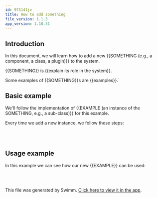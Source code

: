 ```yaml
---
id: 975141jv
title: How to add something
file_version: 1.1.3
app_version: 1.18.31
---
```


## Introduction

In this document, we will learn how to add a new {{SOMETHING (e.g., a component, a class, a plugin)}} to the system.

{{SOMETHING}} is {{explain its role in the system}}.

Some examples of {{SOMETHING}}s are {{examples}}.`

## Basic example

We'll follow the implementation of {{EXAMPLE (an instance of the SOMETHING, e.g., a sub-class)}} for this example.

Every time we add a new instance, we follow these steps:

<br/>



<br/>

## Usage example

In this example we can see how our new {{EXAMPLE}} can be used:

<br/>



<br/>

This file was generated by Swimm. [Click here to view it in the app](https://app.swimm.io/repos/Z2l0aHViJTNBJTNBY3NoYXJwLXNoYXVsLXRlc3QlM0ElM0Fzd2ltbWlv/docs/975141jv).
